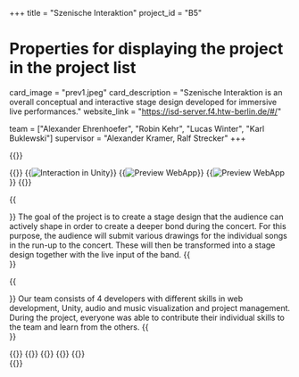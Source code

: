 +++
title = "Szenische Interaktion"
project_id = "B5"

# Properties for displaying the project in the project list
card_image = "prev1.jpeg"
card_description = "Szenische Interaktion is an overall conceptual and interactive stage design developed for immersive live performances." 
website_link = "https://isd-server.f4.htw-berlin.de/#/"


team = ["Alexander Ehrenhoefer", "Robin Kehr", "Lucas Winter", "Karl Buklewski"]
supervisor = "Alexander Kramer, Ralf Strecker"
+++

{{<mediathek id="edb417f4c398cd3f7e07090cd5278b24" title="This is our work">}}


{{<gallery>}}
{{<image src="prev1.jpeg" alt="Interaction in Unity">}}
{{<image src="prev2.jpg" alt="Preview WebApp">}}
{{<image src="prev2.jpg" alt="Preview WebApp">}}
{{</gallery>}}

{{<section title="Our Goal">}}
The goal of the project is to create a stage design that the audience can actively shape in order to create a deeper bond during the concert. For this purpose, the audience will submit various drawings for the individual songs in the run-up to the concert. These will then be transformed into a stage design together with the live input of the band. 
{{</section>}}


{{<section title="The Team">}}
Our team consists of 4 developers with different skills in web development, Unity, audio and music visualization and project management. During the project, everyone was able to contribute their individual skills to the team and learn from the others.
{{</section >}}

{{<gallery>}}
{{<team-member image="alex.jpg" name="Alex">}}
{{<team-member image="robin.jpg" name="Robin">}}
{{<team-member image="lucas.jpg" name="Lucas">}}
{{<team-member image="karl.jpg" name="Karl">}}	
{{</gallery>}}